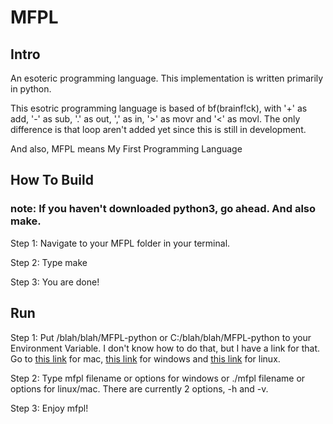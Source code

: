 # MFPL

## Intro
An esoteric programming language. This implementation is written primarily in python.

This esotric programming language is based of bf(brainf!ck), with '+' as add, '-' as sub, '.' as out, ',' as in, '>' as movr and '<' as movl. The only difference is that loop aren't added yet since this is still in development.

And also, MFPL means My First Programming Language

## How To Build
### note: If you haven't downloaded python3, go ahead. And also make.

Step 1: Navigate to your MFPL folder in your terminal. 

Step 2: Type make

Step 3: You are done!

## Run

Step 1: Put /blah/blah/MFPL-python or C:/blah/blah/MFPL-python to your Environment Variable. I don't know how to do that, but I have a link for that. Go to [this link](https://medium.com/@youngstone89/setting-up-environment-variables-in-mac-os-28e5941c771c) for mac, [this link](https://www.architectryan.com/2018/08/31/how-to-change-environment-variables-on-windows-10/) for windows and [this link](https://linuxize.com/post/how-to-set-and-list-environment-variables-in-linux/) for linux.

Step 2: Type mfpl filename or options for windows or ./mfpl filename or options for linux/mac. There are currently 2 options, -h and -v.

Step 3: Enjoy mfpl!
